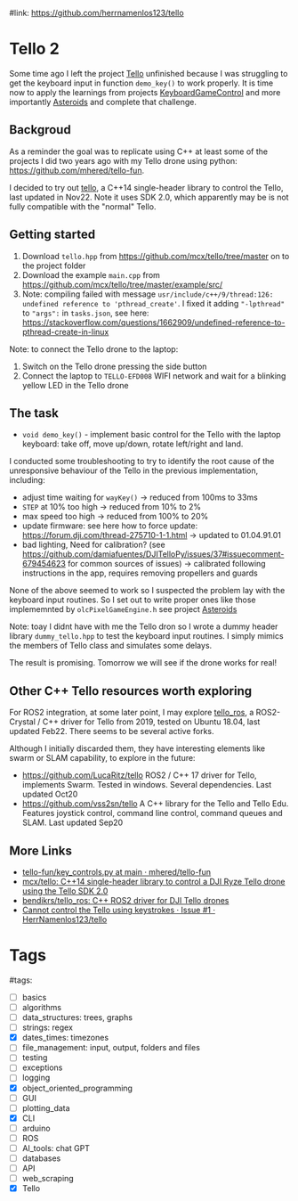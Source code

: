 #link: https://github.com/herrnamenlos123/tello

# Tello 2

Some time ago I left the project [Tello](https://github.com/mhered/cpp_100daysofcode/blob/main/code/Day053_18-05-23/Tello) unfinished because I was struggling to get the keyboard input in function `demo_key()` to work properly. It is time now to apply the learnings from projects  [KeyboardGameControl](https://github.com/mhered/cpp_100daysofcode/blob/main/code/Day086_20-06-23/KeyboardGameControl) and more importantly [Asteroids](https://github.com/mhered/cpp_100daysofcode/blob/main/code/Day090_24-06-23/Asteroids) and complete that challenge.


## Backgroud

As a reminder the goal was to replicate using C++ at least some of the projects I did two years ago with my Tello drone using python: https://github.com/mhered/tello-fun.

I decided to try out [tello](https://github.com/herrnamenlos123/tello), a C++14 single-header library to control the Tello, last updated in Nov22. Note it uses SDK 2.0, which apparently may be is not fully compatible with the "normal" Tello. 

## Getting started

1. Download `tello.hpp` from https://github.com/mcx/tello/tree/master on to the project folder
2. Download the example `main.cpp` from https://github.com/mcx/tello/tree/master/example/src/
3. Note: compiling failed with message `usr/include/c++/9/thread:126: undefined reference to 'pthread_create'`. I fixed it adding `"-lpthread"` to `"args":` in `tasks.json`, see here: https://stackoverflow.com/questions/1662909/undefined-reference-to-pthread-create-in-linux

Note: to connect the Tello drone to the laptop:
1. Switch on the Tello drone pressing the side button
2. Connect the laptop to `TELLO-EFD008` WIFI network and wait for a blinking yellow LED in the Tello drone

## The task

* `void demo_key()` - implement basic control for the Tello with the laptop keyboard: take off, move up/down, rotate left/right and land. 

I conducted some troubleshooting to try to identify the root cause of the unresponsive behaviour of the Tello in the previous implementation, including:
* adjust time waiting for `wayKey()` -> reduced from 100ms to 33ms
* `STEP` at 10% too high -> reduced from 10% to 2%
* max speed too high -> reduced from 100% to 20% 
* update firmware: see here how to force update: https://forum.dji.com/thread-275710-1-1.html -> updated to 01.04.91.01
* bad lighting, Need for calibration? (see https://github.com/damiafuentes/DJITelloPy/issues/37#issuecomment-679454623 for common sources of issues) -> calibrated following instructions in the app, requires removing propellers and guards

None of the above seemed to work so I suspected the problem lay with the keyboard input routines. So I set out to write proper ones like those implememnted by `olcPixelGameEngine.h` see project [Asteroids](https://github.com/mhered/cpp_100daysofcode/blob/main/code/Day090_24-06-23/Asteroids)

Note: toay I didnt have with me the Tello dron so I wrote a dummy header library `dummy_tello.hpp` to test the keyboard input routines. I simply mimics the members of Tello class and simulates some delays.

The result is promising. Tomorrow we will see if the drone works for real!

## Other C++ Tello resources worth exploring

For ROS2 integration, at some later point, I may explore [tello_ros](https://github.com/clydemcqueen/tello_ros), a ROS2-Crystal / C++ driver for Tello from 2019, tested on Ubuntu 18.04, last updated Feb22. There seems to be several active forks.

Although I initially discarded them, they have interesting elements like swarm or SLAM capability, to explore in the future:

* https://github.com/LucaRitz/tello ROS2 / C++ 17 driver for Tello, implements Swarm. Tested in windows. Several dependencies. Last updated Oct20
* https://github.com/vss2sn/tello A C++ library for the Tello and Tello Edu. Features joystick control, command line control, command queues and SLAM. Last updated Sep20

## More Links

* [tello-fun/key_controls.py at main · mhered/tello-fun](https://github.com/mhered/tello-fun/blob/main/key_controls.py)
* [mcx/tello: C++14 single-header library to control a DJI Ryze Tello drone using the Tello SDK 2.0](https://github.com/mcx/tello/tree/master)
* [bendikrs/tello_ros: C++ ROS2 driver for DJI Tello drones](https://github.com/bendikrs/tello_ros)
* [Cannot control the Tello using keystrokes · Issue #1 · HerrNamenlos123/tello](https://github.com/HerrNamenlos123/tello/issues/1)

# Tags

#tags: 

- [ ] basics
- [ ] algorithms
- [ ] data_structures: trees, graphs
- [ ] strings: regex
- [x] dates_times: timezones
- [ ] file_management: input, output, folders and files
- [ ] testing
- [ ] exceptions
- [ ] logging
- [x] object_oriented_programming
- [ ] GUI
- [ ] plotting_data
- [x] CLI
- [ ] arduino
- [ ] ROS
- [ ] AI_tools: chat GPT
- [ ] databases
- [ ] API
- [ ] web_scraping
- [x] Tello